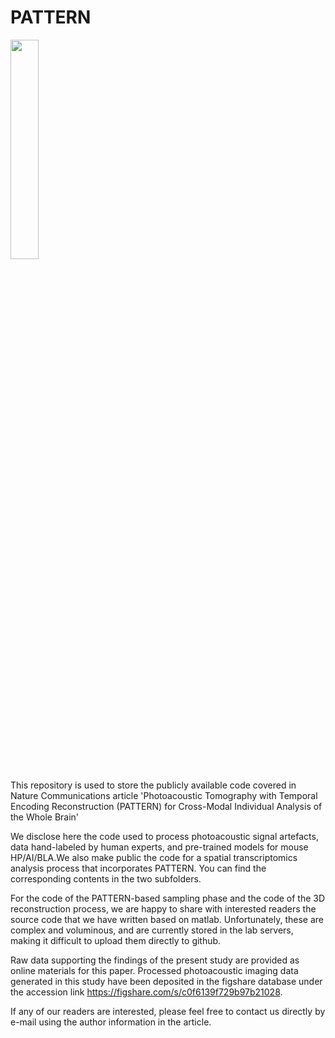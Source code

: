 # PATTERN
<img src= "https://github.com/CaA2318777/PATTERN/assets/111333864/13541f08-09d6-498c-b39a-3eebc6881893" width = "30%">

This repository is used to store the publicly available code covered in Nature Communications article 'Photoacoustic Tomography with Temporal Encoding Reconstruction (PATTERN) for Cross-Modal Individual Analysis of the Whole Brain'

We disclose here the code used to process photoacoustic signal artefacts, data hand-labeled by human experts, and pre-trained models for mouse HP/AI/BLA.We also make public the code for a spatial transcriptomics analysis process that incorporates PATTERN. You can find the corresponding contents in the two subfolders.

For the code of the PATTERN-based sampling phase and the code of the 3D reconstruction process, we are happy to share with interested readers the source code that we have written based on matlab. Unfortunately, these are complex and voluminous, and are currently stored in the lab servers, making it difficult to upload them directly to github.

Raw data supporting the findings of the present study are provided as online materials for this paper. Processed photoacoustic imaging data generated in this study have been deposited in the figshare database under the accession link https://figshare.com/s/c0f6139f729b97b21028.

If any of our readers are interested, please feel free to contact us directly by e-mail using the author information in the article.
